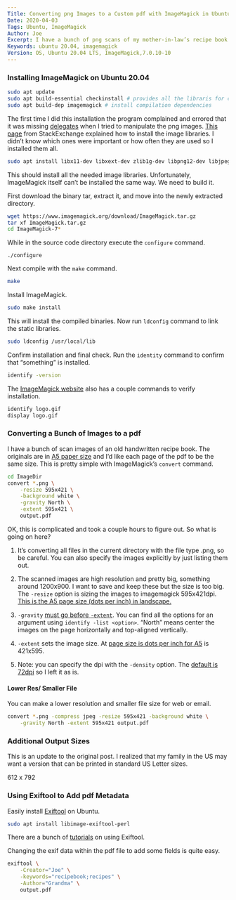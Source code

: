 ```yaml
---
Title: Converting png Images to a Custom pdf with ImageMagick in Ubuntu
Date: 2020-04-03
Tags: Ubuntu, ImageMagick
Author: Joe
Excerpt: I have a bunch of png scans of my mother-in-law’s recipe book and want to compile them all into a single pdf. ImageMagick lets you input an entire directory of images, manipulate them if desired, and outputs as a pdf file. You can even set the exif data.
Keywords: ubuntu 20.04, imagemagick
Version: OS, Ubuntu 20.04 LTS, ImageMagick,7.0.10-10
---
```


### Installing ImageMagick on Ubuntu 20.04

```bash
sudo apt update
sudo apt build-essential checkinstall # provides all the libraris for compiling
sudo apt build-dep imagemagick # install compilation dependencies
```

The first time I did this installation the program complained and errored that it was missing [delegates]( http://www.imagemagick.org/download/delegates/) when I tried to manipulate the png images. [This page](https://askubuntu.com/questions/745660/imagemagick-png-delegate-install-problems) from StackExchange explained how to install the image libraries. I didn’t know which ones were important or how often they are used so I installed them all.
```bash
sudo apt install libx11-dev libxext-dev zlib1g-dev libpng12-dev libjpeg-dev libfreetype6-dev libxml2-dev
```
This should install all the needed image libraries. Unfortunately, ImageMagick itself can’t be installed the same way. We need to build it. 

First download the binary tar, extract it, and move into the newly extracted directory.
```bash
wget https://www.imagemagick.org/download/ImageMagick.tar.gz
tar xf ImageMagick.tar.gz
cd ImageMagick-7*
```
While in the source code directory execute the `configure` command. 
```
./configure
```
Next compile with the `make` command.
```bash
make
```
Install ImageMagick.

```bash
sudo make install
```
This will install the compiled binaries. Now run `ldconfig` command to link the static libraries. 
```bash
sudo ldconfig /usr/local/lib
```
Confirm installation and final check. Run the `identity` command to confirm that “something” is installed. 
```bash
identify -version
```
 The [ImageMagick website](https://imagemagick.org/script/download.php) also has a couple commands to verify installation.
```bash
identify logo.gif
display logo.gif
```
### Converting a Bunch of Images to a pdf

I have a bunch of scan images of an old handwritten recipe book. The originals are in [A5 paper size](https://en.wikipedia.org/wiki/Paper_size) and I’d like each page of the pdf to be the same size. This is pretty simple with ImageMagick’s `convert` command. 
```bash
cd ImageDir
convert *.png \
	-resize 595x421 \
	-background white \
	-gravity North \
	-extent 595x421 \
	output.pdf
```
OK, this is complicated and took a couple hours to figure out. So what is going on here?

1. It’s converting all files in the current directory with the file type .png, so be careful. You can also specify the images explicitly by just listing them out.

2. The scanned images are high resolution and pretty big, something around 1200x900. I want to save and keep these but the size is too big. The `-resize` option is sizing the images to imagemagick 595x421dpi. [This is the A5 page size (dots per inch) in landscape.](https://imagemagick.org/script/command-line-options.php#page)

3. `-gravity` [must go before `-extent`](https://imagemagick.org/script/command-line-options.php#extent). You can find all the options for an argument using `identify -list <option>`. “North” means center the images on the page horizontally and top-aligned vertically. 

4. `-extent` sets the image size. At [page size is dots per inch for A5](https://imagemagick.org/script/command-line-options.php#page) is 421x595.

5. Note: you can specify the dpi with the `-density` option. The [default is 72dpi](https://imagemagick.org/script/command-line-options.php#density) so I left it as is. 

#### Lower Res/ Smaller File

You can make a lower resolution and smaller file size for web or email.

```bash
convert *.png -compress jpeg -resize 595x421 -background white \
	-gravity North -extent 595x421 output.pdf
```
### Additional Output Sizes

This is an update to the original post. I realized that my family in the US may want a version that can be printed in standard US Letter sizes.

612 x 792


### Using Exiftool to Add pdf Metadata

Easily install [Exiftool](https://exiftool.org/) on Ubuntu.
```bash
sudo apt install libimage-exiftool-perl
```
There are a bunch of [tutorials](https://linoxide.com/linux-how-to/install-use-exiftool-linux-ubuntu-centos/) on using Exiftool.

Changing the exif data within the pdf file to add some fields is quite easy.
```bash
exiftool \
	-Creator="Joe" \
	-keywords="recipebook;recipes" \
	-Author="Grandma" \
	output.pdf
```
